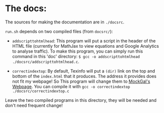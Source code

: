 The docs:
=========

The sources for making the documentation are in `./docsrc`.

`run.sh` depends on two compiled files (from `docsrc/`):

* `addscripttohtmlhead`: This program will put a script in the header
   of the HTML file (currently for MathJax to view equations and
   Google Analytics to analyse traffic). To make this program, you can
   simply run this command in this 'doc' directory: `$ gcc -o
   addscripttohtmlhead ./docsrc/addscripttohtmlhead.c`.

* `correctindextop`: By default, Texinfo will put a `(dir)` link on
   the top and bottom of the `index.html` that it produces.  The
   address it provides does not fit my webpage! So This program will
   change them to [MockGal's
   Webpage](http://astr.tohoku.ac.jp/~akhlaghi/mockgals.html).  You
   can compile it with `gcc -o correctindextop
   ./docsrc/correctindextop.c`

Leave the two compiled programs in this directory, they will be 
needed and don't need frequent change!
